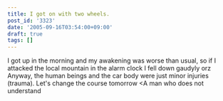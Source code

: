 ```yaml
---
title: I got on with two wheels.
post_id: '3323'
date: '2005-09-16T03:54:00+09:00'
draft: true
tags: []
---
```


I got up in the morning and my awakening was worse than usual, so if I attacked the local mountain in the alarm clock I fell down gaudyly orz Anyway, the human beings and the car body were just minor injuries (trauma). Let's change the course tomorrow <A man who does not understand
